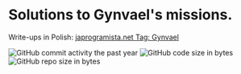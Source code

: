 ﻿# Solutions to Gynvael's missions.

Write-ups in Polish: [japrogramista.net Tag: Gynvael](http://japrogramista.net/tag/gynvael/)


![GitHub commit activity the past year](https://img.shields.io/github/commit-activity/y/marbel82/GynvaelsMissions.svg)
![GitHub code size in bytes](https://img.shields.io/github/languages/code-size/marbel82/GynvaelsMissions.svg)
![GitHub repo size in bytes](https://img.shields.io/github/repo-size/marbel82/GynvaelsMissions.svg)

